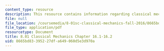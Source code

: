 ```yaml
---
content_type: resource
description: This resource contains information regarding classical mechanics.
file: null
file_location: /coursemedia/8-01sc-classical-mechanics-fall-2016/8665bd83395227dfa649060d5e3d970a_MIT8_01F16_chapter16.1_16.2.pdf
file_type: application/pdf
resourcetype: Document
title: 8.01 Classical Mechanics Chapter 16.1-16.2
uid: 8665bd83-3952-27df-a649-060d5e3d970a
---
```

